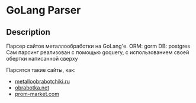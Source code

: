 # GoLang Parser
## Description
Парсер сайтов металлообработки на GoLang'e.
ORM: gorm
DB: postgres
Сам парсинг реализован с помощью goquery, с использованием своей обертки написанной сверху

Парсятся такие сайты, как:
- [metalloobrabotchiki.ru](https://metalloobrabotchiki.ru/)
- [obrabotka.net](https://obrabotka.net/)
- [prom-market.com](https://prom-market.com/)
